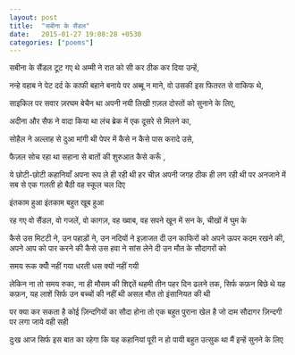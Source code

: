 ```yaml
---
layout: post
title:  "सबीना के सैंडल"
date:   2015-01-27 19:08:28 +0530
categories: ["poems"]
---
```

सबीना के सैंडल टूट गए थे
अम्मी ने रात को सी कर ठीक कर दिया उन्हें,

नन्हे वहाब ने पेट दर्द के काफी बहाने बनाये
पर अब्बू न माने, वो उसकी इस फितरत से वाकिफ थे,

साइकिल पर सवार ज़रघम बेचैन था
अपनी नयी लिखी ग़ज़ल दोस्तों को सुनाने के लिए,

अदीना और सैफ ने वादा किया था
लंच ब्रेक में एक दूसरे से मिलने का,

सोहैल ने अल्लाह से दुआ मांगी थी
पेपर में कैसे न कैसे पास करादे उसे,

फैज़ल सोच रहा था
सहाना से बातों की शुरुआत कैसे करूँ  ,

ये छोटी-छोटी कहानियाँ अपना रूप ले ही रही थी
हर चीज़ अपनी जगह ठीक ही लग रही थी
पर अनजाने में सब से एक गलती हो बैठी
वह स्कूल चल दिए

इंतकाम हुआ
इंतकाम बहुत खूब हुआ

रह गए वो सैंडल, वो गजलें, वो कागज़, वह ख्वाब, वह सपने
खून में सन के, चीखों में घुम के

कैसे उस मिटटी  ने, उन पहाड़ों ने, उन नदियों ने इज़ाजत दी उन काफिरों को
अपने ऊपर कदम रखने की,  अपने आप  को पार करने की
कैसे उस हवा ने सांस लेने दी उन मौत के सौदागरों को

समय रूक क्योँ नहीं गया
धरती धस क्यों नहीं गयी

लेकिन ना तो समय रुका,
ना ही मौसम की शिद्दतें थहमी
तीन पहर दिन ढलने तक, सिर्फ कफ़न बिछे थे
यह कफ़न, यह लाशें सिर्फ उन बच्चों की नहीं थी
असल मौत तो इंसानियत की थी

पर क्या कर सकता है कोई
ज़िन्दगियों का सौदा होना तो एक बहुत पुराना खेल है
जो दाम सौदागर ज़िन्दगी पर लगा जाये वही सही

दुःख आज सिर्फ इस बात का रहेगा
कि यह कहानियां पूरी न हो पायी
बहुत उत्सुक था मैं इन्हें सुनने के लिए 
